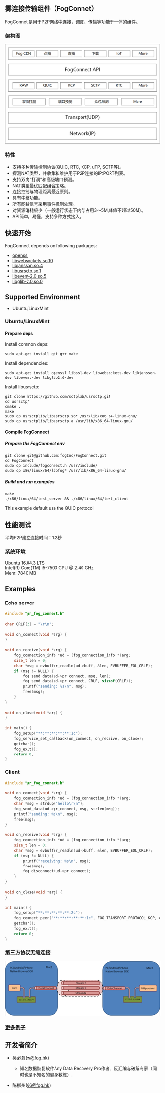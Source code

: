 ## 雾连接传输组件（FogConnet）

FogConnet 是用于P2P网络中连接，调度，传输等功能于一体的组件。

### 架构图
![fog_connectstack](./doc/images/fogconnectstack.png)

### 特性
- 支持多种传输控制协议(QUIC, RTC, KCP, uTP, SCTP等)。
- 探测NAT类型，并收集和维护用于P2P连接的IP:PORT列表。
- 支持双向“打洞”和高级端口预测。
- NAT类型最优匹配组合策略。
- 连接控制与物理距离最近原则。
- 具有中继功能。
- 所有网络信号采用事件机制处理。
- 对资源消耗极少（一般运行状态下内存占用3～5M,峰值不超过50M）。
- API简单，易懂，支持多种方式接入。


## 快速开始
FogConnect depends on following packages:
- [openssl](https://www.cnblogs.com/emanlee/p/6100019.html)
- [libwebsockets.so.10](https://libwebsockets.org/)
- [libjansson.so.4](https://github.com/akheron/jansson)
- [libusrsctp.so.1](https://github.com/sctplab/usrsctp)
- [libevent-2.0.so.5](https://github.com/libevent/libevent)
- [libglib-2.0.so.0](https://github.com/GNOME/glib)


## Supported Environment
- Ubuntu/LinuxMint


### Ubuntu/LinuxMint

#### Prepare deps
Install common deps:

``` shell
sudo apt-get install git g++ make 
```

Install dependencies:

``` shell
sudo apt-get install openssl libssl-dev libwebsockets-dev libjansson-dev libevent-dev libglib2.0-dev 
```

Install libusrsctp:
``` shell
git clone https://github.com/sctplab/usrsctp.git
cd usrsctp/
cmake .
make
sudo cp usrsctplib/libusrsctp.so* /usr/lib/x86_64-linux-gnu/
sudo cp usrsctplib/libusrsctp.a /usr/lib/x86_64-linux-gnu/
```
#### Compile FogConnect
##### Prepare the FogConnect env
``` shell
git clone git@github.com:fogInc/FogConnect.git
cd FogConnect
sudo cp include/fogconnect.h /usr/include/
sudo cp x86/linux/64/libfog* /usr/lib/x86_64-linux-gnu/
```

##### Build and run examples
``` shell
make
./x86/linux/64/test_server && ./x86/linux/64/test_client
```
This example default use the QUIC protocol

## 性能测试
平均P2P建立连接时间：1.2秒

### 系统环境
Ubuntu 16.04.3 LTS \
Intel(R) Core(TM) i5-7500 CPU @ 2.40 GHz \
Mem: 7840 MB
## Examples

### Echo server
```C
#include "pr_fog_connect.h"

char CRLF[2] = "\r\n";

void on_connect(void *arg) {
}

void on_receive(void *arg) {
    fog_connection_info *ud = (fog_connection_info *)arg;
    size_t len = 0;
    char *msg = evbuffer_readln(ud->buff, &len, EVBUFFER_EOL_CRLF);
    if (msg != NULL) {
        fog_send_data(ud->pr_connect, msg, len);
        fog_send_data(ud->pr_connect, CRLF, sizeof(CRLF));
        printf("sending: %s\n", msg);
        free(msg);
    }
}

void on_close(void *arg) {
}

int main() {
    fog_setup("**:**:**:**:**:1c");
    fog_service_set_callback(on_connect, on_receive, on_close);
    getchar();
    fog_exit();
    return 0;
}

```
### Client

```C
#include "pr_fog_connect.h"

void on_connect(void *arg) {
    fog_connection_info *ud = (fog_connection_info *)arg;
    char *msg = strdup("hello\r\n");
    fog_send_data(ud->pr_connect, msg, strlen(msg));
    printf("sending: %s\n", msg);
    free(msg);
}

void on_receive(void *arg) {
    fog_connection_info *ud = (fog_connection_info *)arg;
    size_t len = 0;
    char *msg = evbuffer_readln(ud->buff, &len, EVBUFFER_EOL_CRLF);
    if (msg != NULL) {
        printf("receiving: %s\n", msg);
        free(msg);
        fog_disconnect(ud->pr_connect);
    }
}

void on_close(void *arg) {
}

int main() {
    fog_setup("**:**:**:**:**:2c");
    fog_connect_peer("**:**:**:**:**:1c", FOG_TRANSPORT_PROTOCOL_KCP, on_connect, on_receive, on_close);
    getchar();
    fog_exit();
    return 0;
}

```


### 第三方协议无缝连接
![third part connect](doc/images/third_part_connect.png)

### [更多例子](https://github.com/fogInc/FogConnect/tree/master/examples)

## 开发者简介
- 吴必磊(w@fog.hk)
    - 知名数据恢复软件Any Data Recovery Pro作者、反汇编与破解专家（同时也是不知名的健身教练）.

- 陈柳州(66@fog.hk)
    
